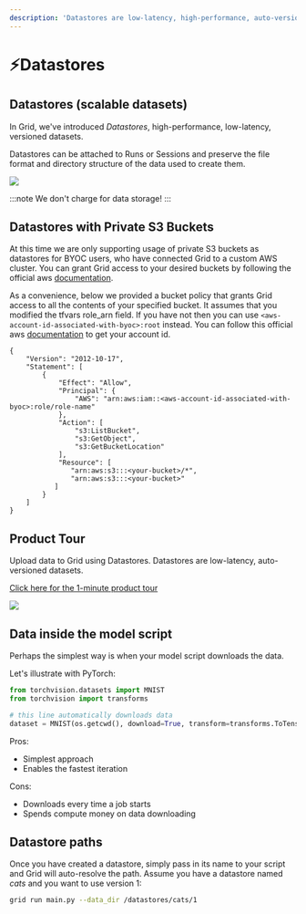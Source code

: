 ```yaml
---
description: 'Datastores are low-latency, high-performance, auto-versioned datasets.'
---
```


# ⚡Datastores

## Datastores (scalable datasets)

In Grid, we've introduced _Datastores_, high-performance, low-latency, versioned datasets.

Datastores can be attached to Runs or Sessions and preserve the file format and directory structure of the data used to create them.

![](/images/datastores/jobs.jpg)


:::note
We don't charge for data storage!
:::

## Datastores with Private S3 Buckets

At this time we are only supporting usage of private S3 buckets as datastores for BYOC users, who have connected Grid to a custom AWS cluster. You can grant Grid access to your desired buckets by following the official aws [documentation](https://aws.amazon.com/premiumsupport/knowledge-center/cross-account-access-s3/).

As a convenience, below we provided a bucket policy that grants Grid access to all the contents of your specified bucket. It assumes that you modified the tfvars role_arn field. If you have not then you can use `<aws-account-id-associated-with-byoc>:root` instead. You can follow this official aws [documentation](https://docs.aws.amazon.com/IAM/latest/UserGuide/console_account-alias.html) to get your account id.
```
{
    "Version": "2012-10-17",
    "Statement": [
        {
            "Effect": "Allow",
            "Principal": {
                "AWS": "arn:aws:iam::<aws-account-id-associated-with-byoc>:role/role-name"
            },
            "Action": [
                "s3:ListBucket",
                "s3:GetObject",
                "s3:GetBucketLocation"
            ],
            "Resource": [
               "arn:aws:s3:::<your-bucket>/*",
               "arn:aws:s3:::<your-bucket>"
           ]               
        }
    ]
}
```
## Product Tour

Upload data to Grid using Datastores. Datastores are low-latency, auto-versioned datasets.

[Click here for the 1-minute product tour](https://platform.grid.ai/#/dashboard?product_tour_id=221979)

![](/images/datastores/datastores-product-tour.png)

## Data inside the model script

Perhaps the simplest way is when your model script downloads the data.

Let's illustrate with PyTorch:

```python
from torchvision.datasets import MNIST
from torchvision import transforms

# this line automatically downloads data
dataset = MNIST(os.getcwd(), download=True, transform=transforms.ToTensor())
```

Pros:

* Simplest approach
* Enables the fastest iteration

Cons:

* Downloads every time a job starts
* Spends compute money on data downloading

## Datastore paths

Once you have created a datastore, simply pass in its name to your script and Grid will auto-resolve the path. Assume you have a datastore named _cats_ and you want to use version 1:

```bash
grid run main.py --data_dir /datastores/cats/1
```
